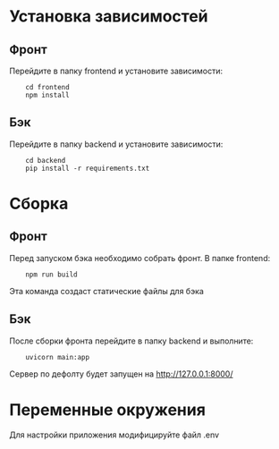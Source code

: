 # Установка зависимостей
## Фронт
Перейдите в папку frontend и установите зависимости:
```
    cd frontend
    npm install
```
## Бэк
Перейдите в папку backend и установите зависимости:
```
    cd backend
    pip install -r requirements.txt
```

# Сборка
## Фронт
Перед запуском бэка необходимо собрать фронт. В папке frontend:
```
    npm run build
```
Эта команда создаст статические файлы для бэка
## Бэк
После сборки фронта перейдите в папку backend и выполните:
```
    uvicorn main:app
```
Сервер по дефолту будет запущен на http://127.0.0.1:8000/

# Переменные окружения
Для настройки приложения модифицируйте файл .env